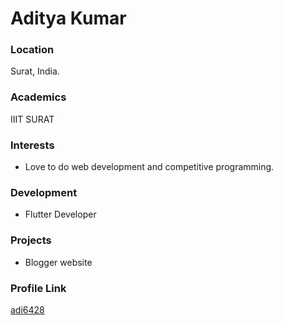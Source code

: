 # Aditya Kumar
 ### Location
 Surat, India.
 ### Academics
 IIIT SURAT
 ### Interests
 - Love to do web development and competitive programming.
 ### Development
 - Flutter Developer
 ### Projects
 - Blogger website
 ### Profile Link
 [adi6428](https://github.com/adi6428)

